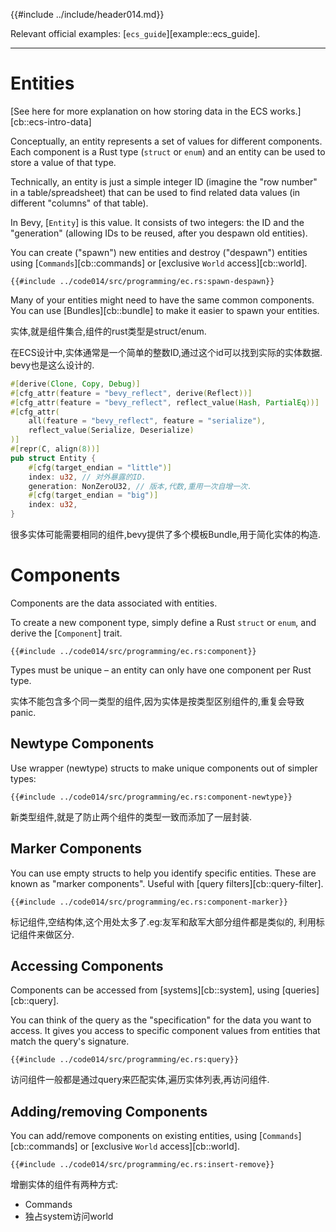 {{#include ../include/header014.md}}

Relevant official examples:
[`ecs_guide`][example::ecs_guide].

---

# Entities

[See here for more explanation on how storing data in the ECS works.][cb::ecs-intro-data]

Conceptually, an entity represents a set of values for different components.
Each component is a Rust type (`struct` or `enum`) and an entity can be used to
store a value of that type.

Technically, an entity is just a simple integer ID (imagine the "row number" in
a table/spreadsheet) that can be used to find related data values (in different
"columns" of that table).

In Bevy, [`Entity`] is this value. It consists of two integers:
the ID and the "generation" (allowing IDs to be reused, after you despawn old
entities).

You can create ("spawn") new entities and destroy ("despawn") entities using
[`Commands`][cb::commands] or [exclusive `World` access][cb::world].

```rust,no_run,noplayground
{{#include ../code014/src/programming/ec.rs:spawn-despawn}}
```

Many of your entities might need to have the same common components. You can use
[Bundles][cb::bundle] to make it easier to spawn your entities.

实体,就是组件集合,组件的rust类型是struct/enum.

在ECS设计中,实体通常是一个简单的整数ID,通过这个id可以找到实际的实体数据.
bevy也是这么设计的.

```rust
#[derive(Clone, Copy, Debug)]
#[cfg_attr(feature = "bevy_reflect", derive(Reflect))]
#[cfg_attr(feature = "bevy_reflect", reflect_value(Hash, PartialEq))]
#[cfg_attr(
    all(feature = "bevy_reflect", feature = "serialize"),
    reflect_value(Serialize, Deserialize)
)]
#[repr(C, align(8))]
pub struct Entity {
    #[cfg(target_endian = "little")]
    index: u32, // 对外暴露的ID.
    generation: NonZeroU32, // 版本,代数,重用一次自增一次.
    #[cfg(target_endian = "big")]
    index: u32,
}
```

很多实体可能需要相同的组件,bevy提供了多个模板Bundle,用于简化实体的构造.

# Components

Components are the data associated with entities.

To create a new component type, simply define a Rust `struct` or `enum`, and
derive the [`Component`] trait.

```rust,no_run,noplayground
{{#include ../code014/src/programming/ec.rs:component}}
```

Types must be unique – an entity can only have one component per Rust type.

实体不能包含多个同一类型的组件,因为实体是按类型区别组件的,重复会导致panic.

## Newtype Components

Use wrapper (newtype) structs to make unique components out of simpler types:

```rust,no_run,noplayground
{{#include ../code014/src/programming/ec.rs:component-newtype}}
```

新类型组件,就是了防止两个组件的类型一致而添加了一层封装.

## Marker Components

You can use empty structs to help you identify specific entities. These are
known as "marker components". Useful with [query filters][cb::query-filter].

```rust,no_run,noplayground
{{#include ../code014/src/programming/ec.rs:component-marker}}
```

标记组件,空结构体,这个用处太多了.eg:友军和敌军大部分组件都是类似的,
利用标记组件来做区分.

## Accessing Components

Components can be accessed from [systems][cb::system], using [queries][cb::query].

You can think of the query as the "specification" for the data you want
to access. It gives you access to specific component values from entities
that match the query's signature.

```rust,no_run,noplayground
{{#include ../code014/src/programming/ec.rs:query}}
```

访问组件一般都是通过query来匹配实体,遍历实体列表,再访问组件.

## Adding/removing Components

You can add/remove components on existing entities, using [`Commands`][cb::commands] or
[exclusive `World` access][cb::world].

```rust,no_run,noplayground
{{#include ../code014/src/programming/ec.rs:insert-remove}}
```

增删实体的组件有两种方式:
 - Commands
 - 独占system访问world

